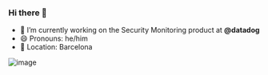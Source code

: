### Hi there 👋

- 🔭 I’m currently working on the Security Monitoring product at **@datadog**
- 😄 Pronouns: he/him
- 📌 Location: Barcelona

![image](https://giffiles.alphacoders.com/209/209343.gif)
